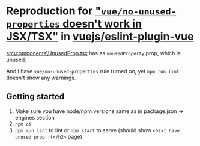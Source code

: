 # Reproduction for ["`vue/no-unused-properties` doesn't work in JSX/TSX"](https://github.com/vuejs/eslint-plugin-vue/issues/1838) in [vuejs/eslint-plugin-vue](https://github.com/vuejs/eslint-plugin-vue)

[src\components\UnusedProp.tsx](src\components\UnusedProp.tsx) has as `unusedProperty` prop, which is unused.

And I have `vue/no-unused-properties` rule turned on, yet `npm run lint` doesn't show any warnings.

## Getting started

1. Make sure you have node/npm versions same as in package.json -> engines section
2. `npm ci`
3. `npm run lint` to lint or `npm start` to serve (should show `<h2>I have unused prop :(</h2>` page)
